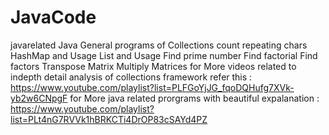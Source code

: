 # JavaCode
javarelated
Java General programs of Collections 
count repeating chars
HashMap and Usage
List and Usage
Find prime number
Find factorial
Find factors
Transpose Matrix
Multiply Matrices
for More videos related to indepth detail analysis of collections framework refer this : https://www.youtube.com/playlist?list=PLFGoYjJG_fqoDQHufg7XVk-yb2w6CNpgF
for More java related prorgrams with beautiful expalanation : https://www.youtube.com/playlist?list=PLt4nG7RVVk1hBRKCTi4DrOP83cSAYd4PZ
